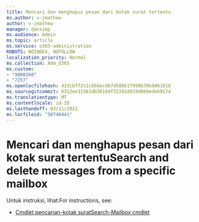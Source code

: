 ```yaml
---
title: Mencari dan menghapus pesan dari kotak surat tertentu
ms.author: v-jmathew
author: v-jmathew
manager: dansimp
ms.audience: Admin
ms.topic: article
ms.service: o365-administration
ROBOTS: NOINDEX, NOFOLLOW
localization_priority: Normal
ms.collection: Adm_O365
ms.custom:
- "9000260"
- "7257"
ms.openlocfilehash: 433cbff2c1cb68ecdb7d58661f998b70e946181b
ms.sourcegitcommit: 6312ee31561db36104f32282d019d069ede69174
ms.translationtype: MT
ms.contentlocale: id-ID
ms.lasthandoff: 03/11/2021
ms.locfileid: "50746441"
---
```

# <a name="search-and-delete-messages-from-a-specific-mailbox"></a><span data-ttu-id="492bd-102">Mencari dan menghapus pesan dari kotak surat tertentu</span><span class="sxs-lookup"><span data-stu-id="492bd-102">Search and delete messages from a specific mailbox</span></span>

<span data-ttu-id="492bd-103">Untuk instruksi, lihat:</span><span class="sxs-lookup"><span data-stu-id="492bd-103">For instructions, see:</span></span>

* [<span data-ttu-id="492bd-104">Cmdlet pencarian-kotak surat</span><span class="sxs-lookup"><span data-stu-id="492bd-104">Search-Mailbox cmdlet</span></span>](https://docs.microsoft.com/powershell/module/exchange/mailboxes/search-mailbox)
